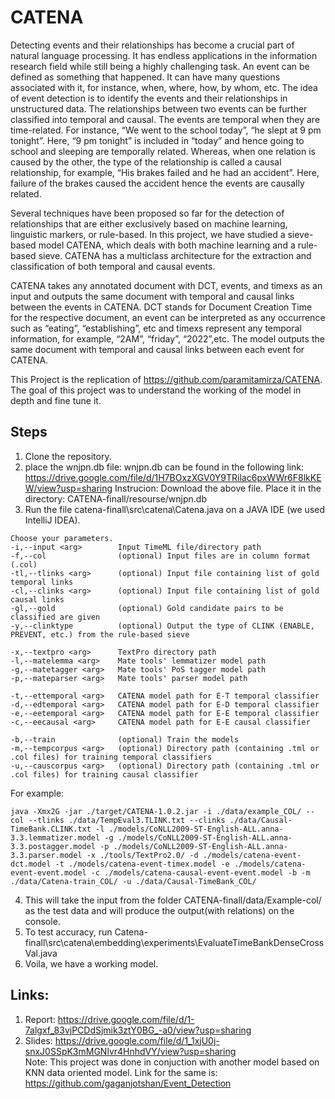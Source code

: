 # CATENA

Detecting events and their relationships has become a crucial part of natural language processing. It has endless applications in the information research field while still being a highly challenging task. An event can be defined as something that happened. It can have many questions associated with it, for instance, when, where, how, by whom, etc. The idea of event detection is to identify the events and their relationships in unstructured data. The relationships between two events can be further classified into temporal and causal. The events are temporal when they are time-related. For instance, “We went to the school today”, “he slept at 9 pm tonight”. Here, “9 pm tonight” is included in “today” and hence going to school and sleeping are temporally related. Whereas, when one relation is caused by the other, the type of the relationship is called a causal relationship, for example, “His brakes failed and he had an accident”. Here, failure of the brakes caused the accident hence the events are causally related. 

Several techniques have been proposed so far for the detection of relationships that are either exclusively based on machine learning, linguistic markers, or rule-based. In this project, we have studied a sieve-based model CATENA, which deals with both machine learning and a rule-based sieve. CATENA has a multiclass architecture for the extraction and classification of both temporal and causal events.

CATENA takes any annotated document with DCT, events, and timexs as an input and outputs the same document with temporal and causal links between the events in CATENA. DCT stands for Document Creation Time for the respective document, an event can be interpreted as any occurrence such as “eating”, “establishing”, etc and timexs represent any temporal information, for example, “2AM”, “friday”, “2022”,etc. The model outputs the same document with temporal and causal links between each event for CATENA. 

This Project is the replication of https://github.com/paramitamirza/CATENA. The goal of this project was to understand the working of the model in depth and fine tune it.

## Steps

1. Clone the repository.
2. place the wnjpn.db file:
   wnjpn.db can be found in the following link:
   https://drive.google.com/file/d/1H7BOxzXGV0Y9TRilac6pxWWr6F8lkKEW/view?usp=sharing
   Instrucion: Download the above file. Place it in the directory: CATENA-finall/resourse/wnjpn.db
3. Run the file catena-finall\src\catena\Catena.java on a JAVA IDE (we used IntelliJ IDEA). 
 ```
Choose your parameters.
 -i,--input <arg>        Input TimeML file/directory path
 -f,--col                (optional) Input files are in column format (.col)
 -tl,--tlinks <arg>      (optional) Input file containing list of gold temporal links
 -cl,--clinks <arg>      (optional) Input file containing list of gold causal links
 -gl,--gold              (optional) Gold candidate pairs to be classified are given
 -y,--clinktype          (optional) Output the type of CLINK (ENABLE, PREVENT, etc.) from the rule-based sieve
        
 -x,--textpro <arg>      TextPro directory path
 -l,--matelemma <arg>    Mate tools' lemmatizer model path   
 -g,--matetagger <arg>   Mate tools' PoS tagger model path
 -p,--mateparser <arg>   Mate tools' parser model path      
 
 -t,--ettemporal <arg>   CATENA model path for E-T temporal classifier    
 -d,--edtemporal <arg>   CATENA model path for E-D temporal classifier                       
 -e,--eetemporal <arg>   CATENA model path for E-E temporal classifier
 -c,--eecausal <arg>     CATENA model path for E-E causal classifier
 
 -b,--train              (optional) Train the models
 -m,--tempcorpus <arg>   (optional) Directory path (containing .tml or .col files) for training temporal classifiers
 -u,--causcorpus <arg>   (optional) Directory path (containing .tml or .col files) for training causal classifier     
  ```
  For example:
  ```
  java -Xmx2G -jar ./target/CATENA-1.0.2.jar -i ./data/example_COL/ --col --tlinks ./data/TempEval3.TLINK.txt --clinks ./data/Causal-TimeBank.CLINK.txt -l ./models/CoNLL2009-ST-English-ALL.anna-3.3.lemmatizer.model -g ./models/CoNLL2009-ST-English-ALL.anna-3.3.postagger.model -p ./models/CoNLL2009-ST-English-ALL.anna-3.3.parser.model -x ./tools/TextPro2.0/ -d ./models/catena-event-dct.model -t ./models/catena-event-timex.model -e ./models/catena-event-event.model -c ./models/catena-causal-event-event.model -b -m ./data/Catena-train_COL/ -u ./data/Causal-TimeBank_COL/
```

4. This will take the input from the folder CATENA-finall/data/Example-col/ as the test data and will produce the output(with relations) on the console.
5. To test accuracy, run Catena-finall\src\catena\embedding\experiments\EvaluateTimeBankDenseCrossVal.java
6. Voila, we have a working model.

## Links:
1) Report: https://drive.google.com/file/d/1-7algxf_83vjPCDdSjmik3ztY0BG_-a0/view?usp=sharing
2) Slides: https://drive.google.com/file/d/1_1xjU0j-snxJ0SSpK3mMGNlvr4HnhdVY/view?usp=sharing   
   Note: This project was done in conjuction with another model based on KNN data oriented model. Link for the same is: https://github.com/gaganjotshan/Event_Detection
